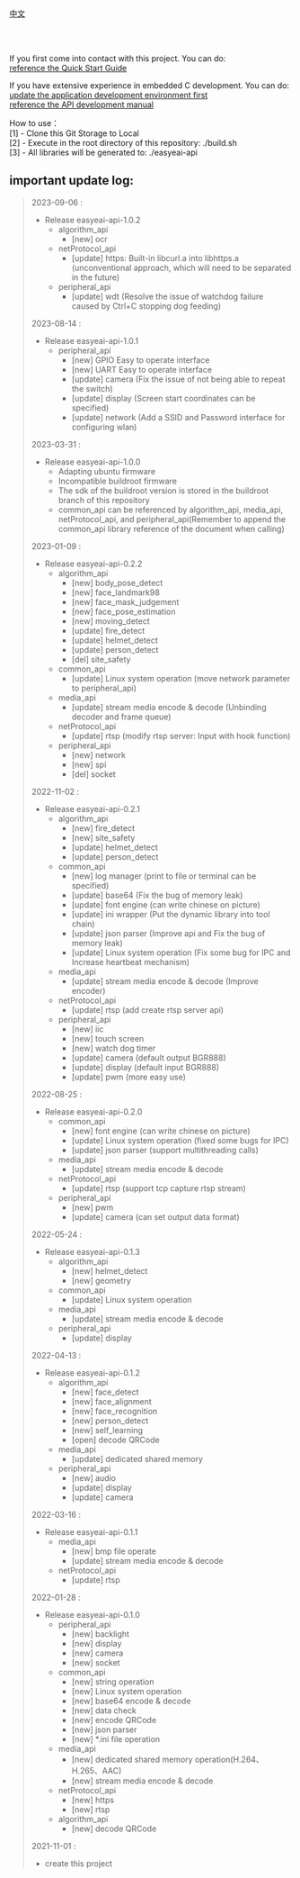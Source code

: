<br/>
<br/>


[中文](README_CN.md)

<br />
<br />

If you first come into contact with this project. You can do:  
[reference the Quick Start Guide](https://www.easy-eai.com/document_details/3/133)

If you have extensive experience in embedded C development. You can do:  
[update the application development environment first](https://www.easy-eai.com/document_details/3/135)  
[reference the API development manual](https://www.easy-eai.com/document_details/3/129)


How to use：  
[1] - Clone this Git Storage to Local   
[2] - Execute in the root directory of this repository: ./build.sh   
[3] - All libraries will be generated to:               ./easyeai-api



important update log:
---
> 2023-09-06 : 
> * Release easyeai-api-1.0.2
>   * algorithm_api
> 	  * [new] ocr
>   * netProtocol_api
> 	  * [update] https: Built-in libcurl.a into libhttps.a (unconventional approach, which will need to be separated in the future)
>   * peripheral_api
> 	  * [update] wdt (Resolve the issue of watchdog failure caused by Ctrl+C stopping dog feeding)
>
> 2023-08-14 : 
> * Release easyeai-api-1.0.1
>   * peripheral_api
> 	  * [new] GPIO Easy to operate interface
> 	  * [new] UART Easy to operate interface
> 	  * [update] camera (Fix the issue of not being able to repeat the switch)
> 	  * [update] display (Screen start coordinates can be specified)
> 	  * [update] network (Add a SSID and Password interface for configuring wlan)
>
> 2023-03-31 : 
> * Release easyeai-api-1.0.0
>   * Adapting ubuntu firmware
>   * Incompatible buildroot firmware
>   * The sdk of the buildroot version is stored in the buildroot branch of this repository
>   * common_api can be referenced by algorithm_api, media_api, netProtocol_api, and peripheral_api(Remember to append the common_api library reference of the document when calling)
>
> 2023-01-09 : 
> * Release easyeai-api-0.2.2
>   * algorithm_api
> 	  * [new] body_pose_detect
> 	  * [new] face_landmark98
> 	  * [new] face_mask_judgement
> 	  * [new] face_pose_estimation
> 	  * [new] moving_detect
> 	  * [update] fire_detect
> 	  * [update] helmet_detect
> 	  * [update] person_detect
> 	  * [del] site_safety
>   * common_api
> 	  * [update] Linux system operation (move network parameter to peripheral_api)
>   * media_api
> 	  * [update] stream media encode & decode (Unbinding decoder and frame queue)
>   * netProtocol_api
> 	  * [update] rtsp (modify rtsp server: Input with hook function)
>   * peripheral_api
> 	  * [new] network
> 	  * [new] spi
> 	  * [del] socket
>
> 2022-11-02 : 
> * Release easyeai-api-0.2.1
>   * algorithm_api
> 	  * [new] fire_detect
> 	  * [new] site_safety
> 	  * [update] helmet_detect
> 	  * [update] person_detect
>   * common_api
> 	  * [new] log manager (print to file or terminal can be specified)
> 	  * [update] base64 (Fix the bug of memory leak)
> 	  * [update] font engine (can write chinese on picture)
> 	  * [update] ini wrapper (Put the dynamic library into tool chain)
> 	  * [update] json parser (Improve api and Fix the bug of memory leak)
> 	  * [update] Linux system operation (Fix some bug for IPC and Increase heartbeat mechanism)
>   * media_api
> 	  * [update] stream media encode & decode (Improve encoder)
>   * netProtocol_api
> 	  * [update] rtsp (add create rtsp server api)
>   * peripheral_api
> 	  * [new] iic
> 	  * [new] touch screen
> 	  * [new] watch dog timer
> 	  * [update] camera (default output BGR888)
> 	  * [update] display (default input BGR888)
> 	  * [update] pwm (more easy use)
>
> 2022-08-25 : 
> * Release easyeai-api-0.2.0
>   * common_api
> 	  * [new] font engine (can write chinese on picture)
> 	  * [update] Linux system operation (fixed some bugs for IPC)
> 	  * [update] json parser (support multithreading calls)
>   * media_api
> 	  * [update] stream media encode & decode
>   * netProtocol_api
> 	  * [update] rtsp (support tcp capture rtsp stream)
>   * peripheral_api
> 	  * [new] pwm
> 	  * [update] camera (can set output data format)
>
> 2022-05-24 : 
> * Release easyeai-api-0.1.3
>   * algorithm_api
> 	  * [new] helmet_detect
> 	  * [new] geometry
>   * common_api
> 	  * [update] Linux system operation
>   * media_api
> 	  * [update] stream media encode & decode
>   * peripheral_api
> 	  * [update] display
>
> 2022-04-13 : 
> * Release easyeai-api-0.1.2
>   * algorithm_api
> 	  * [new] face_detect
> 	  * [new] face_alignment
> 	  * [new] face_recognition
> 	  * [new] person_detect
> 	  * [new] self_learning
> 	  * [open] decode QRCode
>   * media_api
> 	  * [update] dedicated shared memory
>   * peripheral_api
> 	  * [new] audio
> 	  * [update] display
> 	  * [update] camera
>
> 2022-03-16 : 
> * Release easyeai-api-0.1.1
>   * media_api
> 	  * [new] bmp file operate
> 	  * [update] stream media encode & decode
>   * netProtocol_api
> 	  * [update] rtsp
>
> 2022-01-28 : 
> * Release easyeai-api-0.1.0
>   * peripheral_api
> 	  * [new] backlight
> 	  * [new] display
> 	  * [new] camera
> 	  * [new] socket
>   * common_api
> 	  * [new] string operation
> 	  * [new] Linux system operation
> 	  * [new] base64 encode & decode
> 	  * [new] data check
> 	  * [new] encode QRCode
> 	  * [new] json parser
> 	  * [new] *.ini file operation
>   * media_api
> 	  * [new] dedicated shared memory operation(H.264、H.265、AAC)
> 	  * [new] stream media encode & decode
>   * netProtocol_api
> 	  * [new] https
> 	  * [new] rtsp
>   * algorithm_api
> 	  * [new] decode QRCode
>
> 2021-11-01 : 
> * create this project
